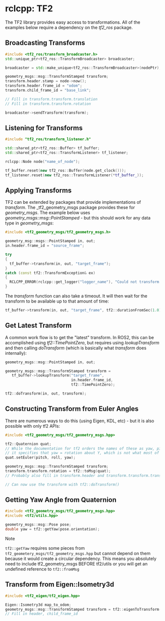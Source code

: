 # rclcpp: TF2

The TF2 library provides easy access to transformations. All of the examples below
require a dependency on the _tf2_ros_ package.

## Broadcasting Transforms

```cpp
#include <tf2_ros/transform_broadcaster.h>
std::unique_ptr<tf2_ros::TransformBroadcaster> broadcaster;

broadcaster = std::make_unique<tf2_ros::TransformBroadcaster>(nodePtr);

geometry_msgs::msg::TransformStamped transform;
transform.header.stamp = node->now();
transform.header.frame_id = "odom";
transform.child_frame_id = "base_link";

// Fill in transform.transform.translation
// Fill in transform.transform.rotation

broadcaster->sendTransform(transform);
```

## Listening for Transforms

```cpp
#include "tf2_ros/transform_listener.h"

std::shared_ptr<tf2_ros::Buffer> tf_buffer;
std::shared_ptr<tf2_ros::TransformListener> tf_listener;

rclcpp::Node node("name_of_node");

tf_buffer.reset(new tf2_ros::Buffer(node.get_clock()));
tf_listener.reset(new tf2_ros::TransformListener(*tf_buffer_));
```

## Applying Transforms

TF2 can be extended by packages that provide implementations of _transform_.
The _tf2_geometry_msgs package provides these for _geometry_msgs_. The example
below uses _geometry_msgs::msg::PointStamped_ - but this should work for any
data type in _geometry_msgs_:

```cpp
#include <tf2_geometry_msgs/tf2_geometry_msgs.h>

geometry_msg::msgs::PointStamped in, out;
in.header.frame_id = "source_frame";

try
{
  tf_buffer->transform(in, out, "target_frame");
}
catch (const tf2::TransformException& ex)
{
  RCLCPP_ERROR(rclcpp::get_logger("logger_name"), "Could not transform point.");
}
```

The _transform_ function can also take a timeout. It will then wait for the
transform to be available up to that amount of time:

```cpp
tf_buffer->transform(in, out, "target_frame", tf2::durationFromSec(1.0));
```

## Get Latest Transform

A common work flow is to get the "latest" transform. In ROS2, this can be
accomplished using _tf2::TimePointZero_, but requires using _lookupTransform_
and then calling _doTransform_ (which is basically what _transform_ does
internally):

```cpp
geometry_msgs::msg::PointStamped in, out;

geometry_msgs::msg::TransformStamped transform =
   tf_buffer->lookupTransform("target_frame",
                              in.header.frame_id,
                              tf2::TimePointZero);

tf2::doTransform(in, out, transform);
```

## Constructing Transform from Euler Angles
There are numerous ways to do this (using Eigen, KDL, etc) - but it is also possible with only tf2 APIs:

```cpp
#include <tf2_geometry_msgs/tf2_geometry_msgs.hpp>

tf2::Quaternion quat;
// While the documentation for tf2 orders the names of these as yaw, pitch, roll,
// it specifies that yaw = rotation about Y, which is not what most of us expect
quat.setEuler(pitch, roll, yaw);

geometry_msgs::msg::TransformStamped transform;
transform.transform.rotation = tf2::toMsg(quat);
// Probably also fill in transform.header and transform.transform.translation

// Can now use the transform with tf2::doTransform()
```

## Getting Yaw Angle from Quaternion

```cpp
#include <tf2_geometry_msgs/tf2_geometry_msgs.hpp>
#include <tf2/utils.hpp>

geometry_msgs::msg::Pose pose;
double yaw = tf2::getYaw(pose.orientation);
```

> [!NOTE]
> ```tf2::getYaw``` requires some pieces from ```tf2_geometery_msgs/tf2_geometry_msgs.hpp```
> but cannot depend on them because it would create a circular dependency. This means you
> absolutely need to include tf2_geometry_msgs BEFORE tf2/utils or you will get an
> undefined reference to ```tf2::fromMsg```

## Transform from Eigen::Isometry3d

```cpp
#include <tf2_eigen/tf2_eigen.hpp>

Eigen::Isometry3d map_to_odom;
geometry_msgs::msg::TransformStamped transform = tf2::eigenToTransform(map_to_odom);
// Fill in header, child_frame_id
```
